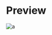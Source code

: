# Preview 
![a](https://github.com/Eazvy/UI-Librarys/blob/main/Librarys/Bacon/Screenshot%202022-11-28%20173240.png?raw=true)
